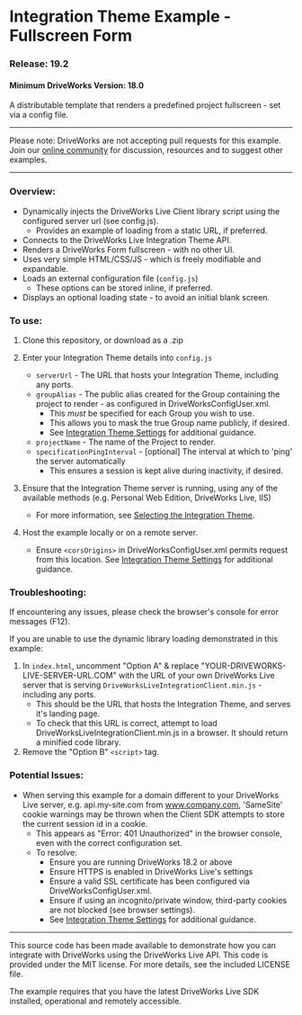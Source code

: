 # Integration Theme Example - Fullscreen Form
### Release: 19.2
#### Minimum DriveWorks Version: 18.0

A distributable template that renders a predefined project fullscreen - set via a config file.

---

Please note: DriveWorks are not accepting pull requests for this example.  
Join our [online community](https://my.driveworks.co.uk) for discussion, resources and to suggest other examples.

---

### Overview:
- Dynamically injects the DriveWorks Live Client library script using the configured server url (see config.js).
    - Provides an example of loading from a static URL, if preferred.
- Connects to the DriveWorks Live Integration Theme API.
- Renders a DriveWorks Form fullscreen - with no other UI.
- Uses very simple HTML/CSS/JS - which is freely modifiable and expandable.
- Loads an external configuration file (`config.js`)
    - These options can be stored inline, if preferred.
- Displays an optional loading state - to avoid an initial blank screen.

### To use:
1. Clone this repository, or download as a .zip

2. Enter your Integration Theme details into `config.js`
    * `serverUrl` - The URL that hosts your Integration Theme, including any ports.
    * `groupAlias` - The public alias created for the Group containing the project to render - as configured in DriveWorksConfigUser.xml.
        * This *must* be specified for each Group you wish to use.
        * This allows you to mask the true Group name publicly, if desired.
        * See [Integration Theme Settings](https://docs.driveworkspro.com/Topic/IntegrationThemeSettings) for additional guidance.
    * `projectName` - The name of the Project to render.
    * `specificationPingInterval` - [optional] The interval at which to 'ping' the server automatically
        * This ensures a session is kept alive during inactivity, if desired.

3. Ensure that the Integration Theme server is running, using any of the available methods (e.g. Personal Web Edition, DriveWorks Live, IIS)
    * For more information, see [Selecting the Integration Theme](https://docs.driveworkspro.com/Topic/IntegrationThemeSelect).

4. Host the example locally or on a remote server.
    * Ensure `<corsOrigins>` in DriveWorksConfigUser.xml permits request from this location.
    See [Integration Theme Settings](https://docs.driveworkspro.com/Topic/IntegrationThemeSettings) for additional guidance.

### Troubleshooting:

If encountering any issues, please check the browser's console for error messages (F12).  

If you are unable to use the dynamic library loading demonstrated in this example:
1. In `index.html`, uncomment "Option A" & replace "YOUR-DRIVEWORKS-LIVE-SERVER-URL.COM" with the URL of your own DriveWorks Live server that is serving `DriveWorksLiveIntegrationClient.min.js` - including any ports.
    * This should be the URL that hosts the Integration Theme, and serves it's landing page.
    * To check that this URL is correct, attempt to load DriveWorksLiveIntegrationClient.min.js in a browser. It should return a minified code library.
2. Remove the "Option B" `<script>` tag.


### Potential Issues:

* When serving this example for a domain different to your DriveWorks Live server, e.g. api.my-site.com from www.company.com, 'SameSite' cookie warnings may be thrown when the Client SDK attempts to store the current session id in a cookie.
    * This appears as "Error: 401 Unauthorized" in the browser console, even with the correct configuration set.
    * To resolve:
        * Ensure you are running DriveWorks 18.2 or above
        * Ensure HTTPS is enabled in DriveWorks Live's settings
        * Ensure a valid SSL certificate has been configured via DriveWorksConfigUser.xml.
        * Ensure if using an incognito/private window, third-party cookies are not blocked (see browser settings).
        * See [Integration Theme Settings](https://docs.driveworkspro.com/Topic/IntegrationThemeSettings) for additional guidance.

---

This source code has been made available to demonstrate how you can integrate with DriveWorks using the DriveWorks Live API.
This code is provided under the MIT license. For more details, see the included LICENSE file.

The example requires that you have the latest DriveWorks Live SDK installed, operational and remotely accessible.
